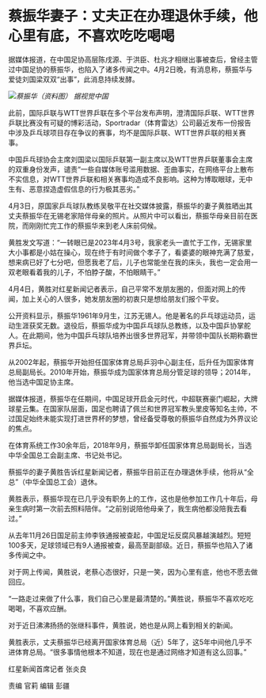 # 蔡振华妻子：丈夫正在办理退休手续，他心里有底，不喜欢吃吃喝喝

据媒体报道，在中国足协高层陈戌源、于洪臣、杜兆才相继出事被查后，曾经主管过中国足协的蔡振华，也陷入了诸多传闻之中。4月2日晚，有消息称，蔡振华与爱徒刘国梁双双“出事”，此消息持续发酵。

![](https://inews.gtimg.com/om_bt/OHWq2Gi36JDN_vTQgPdY5sI_6m10KWQX153qkLdsUVksUAA/1000)_蔡振华（资料图）
据视觉中国_

此前，国际乒联与WTT世界乒联在多个平台发布声明，澄清国际乒联、WTT世界乒联比赛没有可疑的博彩活动，Sportradar（体育雷达）公司最近发布一份报告中涉及乒乓球项目存在争议的赛事，均不是国际乒联、WTT世界乒联的相关赛事。

中国乒乓球协会主席刘国梁以国际乒联第一副主席以及WTT世界乒联董事会主席的双重身份发声，谴责“一些自媒体账号滥用数据、歪曲事实，在网络平台上散布不实信息，对WTT世界乒联和相关赛事均造成不良影响。这种为博取眼球，无中生有、恶意捏造虚假信息的行为极其恶劣。”

4月3日，原国家乒乓球队教练吴敬平在社交媒体披露，蔡振华的妻子黄胜晒出其丈夫蔡振华在无锡老家陪伴母亲的照片。从照片中可以看出，蔡振华母亲目前在医院，而刚刚忙完工作的蔡振华来到老人床前伺候。

黄胜发文写道：“一转眼已是2023年4月3号，我家老头一直忙于工作，无锡家里大小事都是小姑在操心，现在终于有时间做个孝子了，看婆婆的眼神充满了慈爱，想来病已好了七分吧，但愿我老了后，儿子也常能坐在我的床头，我也一定会用一双老眼看着我的儿子，不怕脖子酸，不怕眼睛干。”

4月4日，黄胜对红星新闻记者表示，自己平常不发朋友圈的，但面对网上的传闻，加上关心的人很多，她发朋友圈的初衷只是想给朋友们报个平安。

公开资料显示，蔡振华1961年9月生，江苏无锡人。他是著名的乒乓球运动员，运动生涯获奖无数。退役后，蔡振华成为中国乒乓球队总教练，以及中国乒协掌舵人。在此期间，他为中国乒乓球队培养出很多世界冠军，并带领中国队长期称霸世界乒坛。

从2002年起，蔡振华开始担任国家体育总局乒羽中心副主任，后升任为国家体育总局副局长。2010年开始，蔡振华成为国家体育总局分管足球的领导；2014年，他当选中国足协主席。

据媒体报道，蔡振华在任期间，中国足球开启金元时代，中超联赛豪门崛起，大牌球星云集。在国家队层面，国足也聘请了佩兰和世界冠军教头里皮等知名主帅，不过国足始终未能实现打进世界杯的梦想，曾经备受尊敬的蔡振华自然成为外界议论的焦点。

在体育系统工作30余年后，2018年9月，蔡振华卸任国家体育总局副局长，当选中华全国总工会副主席、书记处书记。

蔡振华的妻子黄胜告诉红星新闻记者，蔡振华目前正在办理退休手续，他将从“全总”（中华全国总工会）退休。

黄胜表示，蔡振华现在已几乎没有职务上的工作，这也是他参加工作几十年后，母亲生病时第一次前去照料陪伴。“之前别说陪他母亲了，我生病他都没陪我去看过。”

从去年11月26日国足前主帅李铁通报被查起，中国足坛反腐风暴越演越烈。短短100多天，足球领域已有9人通报被查，最高至副部级。近日，蔡振华也陷入了诸多传闻之中。

对于网上传闻，黄胜说，老蔡心态很好，只是一笑，因为心里有底，他也不愿去做回应。

“一路走过来做了什么事，我们自己心里是最清楚的。”黄胜说，蔡振华不喜欢吃吃喝喝，不喜欢应酬。

对于近日沸沸扬扬的张继科事件，黄胜说，她也是从网上看到相关的新闻。

黄胜表示，丈夫蔡振华已经离开国家体育总局（近）5年了，这5年中间他几乎不进体育总局。“很多事情他根本不知道，现在也是通过网络才知道有这么回事。”

红星新闻首席记者 张炎良

责编 官莉 编辑 彭疆

